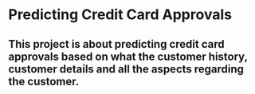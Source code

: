 # Predicting Credit Card Approvals
## This project is about predicting credit card approvals based on what the customer history, customer details and all the aspects regarding the customer.
